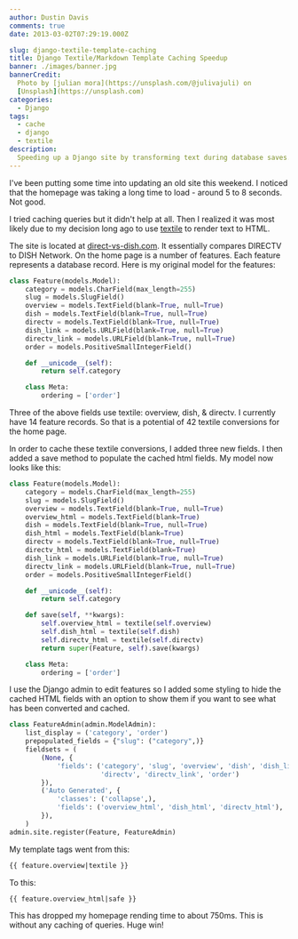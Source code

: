 ```yaml
---
author: Dustin Davis
comments: true
date: 2013-03-02T07:29:19.000Z

slug: django-textile-template-caching
title: Django Textile/Markdown Template Caching Speedup
banner: ./images/banner.jpg
bannerCredit:
  Photo by [julian mora](https://unsplash.com/@julivajuli) on
  [Unsplash](https://unsplash.com)
categories:
  - Django
tags:
  - cache
  - django
  - textile
description:
  Speeding up a Django site by transforming text during database saves.
---
```


I've been putting some time into updating an old site this weekend. I noticed
that the homepage was taking a long time to load - around 5 to 8 seconds. Not
good.

I tried caching queries but it didn't help at all. Then I realized it was most
likely due to my decision long ago to use
[textile](<http://en.wikipedia.org/wiki/Textile_(markup_language)>) to render
text to HTML.

The site is located at [direct-vs-dish.com](http://direct-vs-dish.com/). It
essentially compares DIRECTV to DISH Network. On the home page is a number of
features. Each feature represents a database record. Here is my original model
for the features:

```python
class Feature(models.Model):
    category = models.CharField(max_length=255)
    slug = models.SlugField()
    overview = models.TextField(blank=True, null=True)
    dish = models.TextField(blank=True, null=True)
    directv = models.TextField(blank=True, null=True)
    dish_link = models.URLField(blank=True, null=True)
    directv_link = models.URLField(blank=True, null=True)
    order = models.PositiveSmallIntegerField()

    def __unicode__(self):
        return self.category

    class Meta:
        ordering = ['order']
```

Three of the above fields use textile: overview, dish, & directv. I currently
have 14 feature records. So that is a potential of 42 textile conversions for
the home page.

In order to cache these textile conversions, I added three new fields. I then
added a save method to populate the cached html fields. My model now looks like
this:

```python
class Feature(models.Model):
    category = models.CharField(max_length=255)
    slug = models.SlugField()
    overview = models.TextField(blank=True, null=True)
    overview_html = models.TextField(blank=True)
    dish = models.TextField(blank=True, null=True)
    dish_html = models.TextField(blank=True)
    directv = models.TextField(blank=True, null=True)
    directv_html = models.TextField(blank=True)
    dish_link = models.URLField(blank=True, null=True)
    directv_link = models.URLField(blank=True, null=True)
    order = models.PositiveSmallIntegerField()

    def __unicode__(self):
        return self.category

    def save(self, **kwargs):
        self.overview_html = textile(self.overview)
        self.dish_html = textile(self.dish)
        self.directv_html = textile(self.directv)
        return super(Feature, self).save(kwargs)

    class Meta:
        ordering = ['order']
```

I use the Django admin to edit features so I added some styling to hide the
cached HTML fields with an option to show them if you want to see what has been
converted and cached.

```python
class FeatureAdmin(admin.ModelAdmin):
    list_display = ('category', 'order')
    prepopulated_fields = {"slug": ("category",)}
    fieldsets = (
        (None, {
            'fields': ('category', 'slug', 'overview', 'dish', 'dish_link',
                       'directv', 'directv_link', 'order')
        }),
        ('Auto Generated', {
            'classes': ('collapse',),
            'fields': ('overview_html', 'dish_html', 'directv_html'),
        }),
    )
admin.site.register(Feature, FeatureAdmin)
```

My template tags went from this:

```html
{{ feature.overview|textile }}
```

To this:

```html
{{ feature.overview_html|safe }}
```

This has dropped my homepage rending time to about 750ms. This is without any
caching of queries. Huge win!
